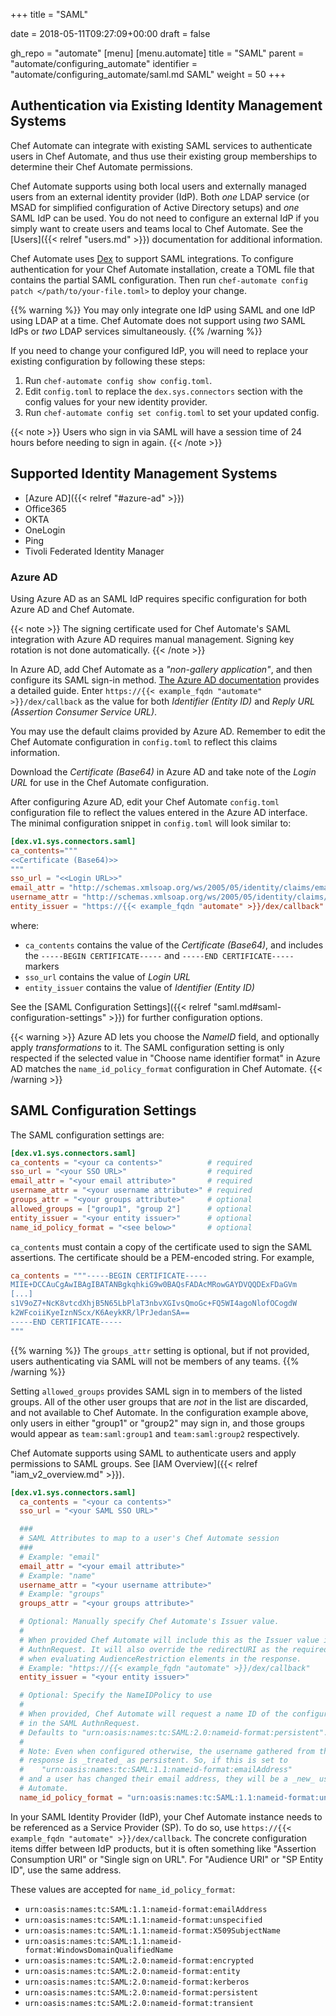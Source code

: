 +++
title = "SAML"

date = 2018-05-11T09:27:09+00:00
draft = false

gh_repo = "automate"
[menu]
  [menu.automate]
    title = "SAML"
    parent = "automate/configuring_automate"
    identifier = "automate/configuring_automate/saml.md SAML"
    weight = 50
+++

## Authentication via Existing Identity Management Systems

Chef Automate can integrate with existing SAML services to authenticate users in Chef Automate, and thus use their existing group memberships to determine their Chef Automate permissions.

Chef Automate supports using both local users and externally managed users from an external identity provider (IdP).
Both _one_ LDAP service (or MSAD for simplified configuration of Active Directory setups) and _one_ SAML IdP can be used.
You do not need to configure an external IdP if you simply want to create users and teams local to Chef Automate.
See the [Users]({{< relref "users.md" >}}) documentation for additional information.

Chef Automate uses [Dex](https://github.com/dexidp/dex) to support SAML integrations.
To configure authentication for your Chef Automate installation, create a TOML file that contains the partial SAML configuration.
Then run `chef-automate config patch </path/to/your-file.toml>` to deploy your change.

{{% warning %}}
You may only integrate one IdP using SAML and one IdP using LDAP at a time.
Chef Automate does not support using _two_ SAML IdPs or _two_ LDAP services simultaneously.
{{% /warning %}}

If you need to change your configured IdP, you will need to replace
your existing configuration by following these steps:

1. Run `chef-automate config show config.toml`.
2. Edit `config.toml` to replace the `dex.sys.connectors` section with the config values for your new identity provider.
3. Run `chef-automate config set config.toml` to set your updated config.

{{< note >}}
Users who sign in via SAML will have a session time of 24 hours before needing to sign in again.
{{< /note >}}

## Supported Identity Management Systems

- [Azure AD]({{< relref "#azure-ad" >}})
- Office365
- OKTA
- OneLogin
- Ping
- Tivoli Federated Identity Manager

### Azure AD

Using Azure AD as an SAML IdP requires specific configuration for both Azure AD and Chef Automate.

{{< note >}}
The signing certificate used for Chef Automate's SAML integration with Azure AD requires manual management.
Signing key rotation is not done automatically.
{{< /note >}}

In Azure AD, add Chef Automate as a _"non-gallery application"_, and then configure its SAML sign-in method.
[The Azure AD documentation](https://docs.microsoft.com/en-us/azure/active-directory/manage-apps/configure-saml-single-sign-on) provides a detailed guide.
Enter `https://{{< example_fqdn "automate" >}}/dex/callback` as the value for both _Identifier (Entity ID)_ and _Reply URL (Assertion Consumer Service URL)_.

You may use the default claims provided by Azure AD.
Remember to edit the Chef Automate configuration in `config.toml` to reflect this claims information.

Download the _Certificate (Base64)_ in Azure AD and take note of the _Login URL_ for use in the Chef Automate configuration.

After configuring Azure AD, edit your Chef Automate `config.toml` configuration file to reflect the values entered in the Azure AD interface.
The minimal configuration snippet in `config.toml` will look similar to:

```toml
[dex.v1.sys.connectors.saml]
ca_contents="""
<<Certificate (Base64)>>
"""
sso_url = "<<Login URL>>"
email_attr = "http://schemas.xmlsoap.org/ws/2005/05/identity/claims/emailaddress"
username_attr = "http://schemas.xmlsoap.org/ws/2005/05/identity/claims/emailaddress"
entity_issuer = "https://{{< example_fqdn "automate" >}}/dex/callback"
```

where:

- `ca_contents` contains the value of the _Certificate (Base64)_, and includes the `-----BEGIN CERTIFICATE-----` and `-----END CERTIFICATE-----` markers
- `sso_url` contains the value of _Login URL_
- `entity_issuer` contains the value of _Identifier (Entity ID)_

See the [SAML Configuration Settings]({{< relref "saml.md#saml-configuration-settings" >}}) for further configuration options.

{{< warning >}}
Azure AD lets you choose the _NameID_ field, and optionally apply _transformations_ to it.
The SAML configuration setting is only respected if the selected value in "Choose name identifier format" in Azure AD matches the `name_id_policy_format` configuration in Chef Automate.
{{< /warning >}}

## SAML Configuration Settings

The SAML configuration settings are:

```toml
[dex.v1.sys.connectors.saml]
ca_contents = "<your ca contents>"          # required
sso_url = "<your SSO URL>"                  # required
email_attr = "<your email attribute>"       # required
username_attr = "<your username attribute>" # required
groups_attr = "<your groups attribute>"     # optional
allowed_groups = ["group1", "group 2"]      # optional
entity_issuer = "<your entity issuer>"      # optional
name_id_policy_format = "<see below>"       # optional
```

`ca_contents` must contain a copy of the certificate used to sign the SAML assertions.
The certificate should be a PEM-encoded string.
For example,

```toml
ca_contents = """-----BEGIN CERTIFICATE-----
MIIE+DCCAuCgAwIBAgIBATANBgkqhkiG9w0BAQsFADAcMRowGAYDVQQDExFDaGVm
[...]
s1V9oZ7+NcK8vtcdXhjB5N65LbPlaT3nbvXGIvsQmoGc+FQ5WI4agoNlofOCogdW
k2WFcoiiKyeIznNScx/K6AeykKR/lPrJedanSA==
-----END CERTIFICATE-----
"""
```

{{% warning %}}
The `groups_attr` setting is optional, but if not provided, users authenticating via SAML will not be members of any teams.
{{% /warning %}}

Setting `allowed_groups` provides SAML sign in to members of the listed groups.
All of the other user groups that are _not_ in the list are discarded, and not available to Chef Automate.
In the configuration example above, only users in either "group1" or "group2" may sign in, and those groups would appear as `team:saml:group1` and `team:saml:group2` respectively.

Chef Automate supports using SAML to authenticate users and apply permissions to SAML groups. See [IAM Overview]({{< relref "iam_v2_overview.md" >}}).

```toml
[dex.v1.sys.connectors.saml]
  ca_contents = "<your ca contents>"
  sso_url = "<your SAML SSO URL>"

  ###
  # SAML Attributes to map to a user's Chef Automate session
  ###
  # Example: "email"
  email_attr = "<your email attribute>"
  # Example: "name"
  username_attr = "<your username attribute>"
  # Example: "groups"
  groups_attr = "<your groups attribute>"

  # Optional: Manually specify Chef Automate's Issuer value.
  #
  # When provided Chef Automate will include this as the Issuer value in the SAML
  # AuthnRequest. It will also override the redirectURI as the required audience
  # when evaluating AudienceRestriction elements in the response.
  # Example: "https://{{< example_fqdn "automate" >}}/dex/callback"
  entity_issuer = "<your entity issuer>"

  # Optional: Specify the NameIDPolicy to use
  #
  # When provided, Chef Automate will request a name ID of the configured format
  # in the SAML AuthnRequest.
  # Defaults to "urn:oasis:names:tc:SAML:2.0:nameid-format:persistent".
  #
  # Note: Even when configured otherwise, the username gathered from the SAML
  # response is _treated_ as persistent. So, if this is set to
  #    "urn:oasis:names:tc:SAML:1.1:nameid-format:emailAddress"
  # and a user has changed their email address, they will be a _new_ user to Chef
  # Automate.
  name_id_policy_format = "urn:oasis:names:tc:SAML:1.1:nameid-format:unspecified"
```

In your SAML Identity Provider (IdP), your Chef Automate instance needs to be referenced as a Service Provider (SP).
To do so, use `https://{{< example_fqdn "automate" >}}/dex/callback`.
The concrete configuration items differ between IdP products, but it is often something like "Assertion Consumption URI" or "Single sign on URL".
For "Audience URI" or "SP Entity ID", use the same address.

These values are accepted for `name_id_policy_format`:

 - `urn:oasis:names:tc:SAML:1.1:nameid-format:emailAddress`
 - `urn:oasis:names:tc:SAML:1.1:nameid-format:unspecified`
 - `urn:oasis:names:tc:SAML:1.1:nameid-format:X509SubjectName`
 - `urn:oasis:names:tc:SAML:1.1:nameid-format:WindowsDomainQualifiedName`
 - `urn:oasis:names:tc:SAML:2.0:nameid-format:encrypted`
 - `urn:oasis:names:tc:SAML:2.0:nameid-format:entity`
 - `urn:oasis:names:tc:SAML:2.0:nameid-format:kerberos`
 - `urn:oasis:names:tc:SAML:2.0:nameid-format:persistent`
 - `urn:oasis:names:tc:SAML:2.0:nameid-format:transient`

